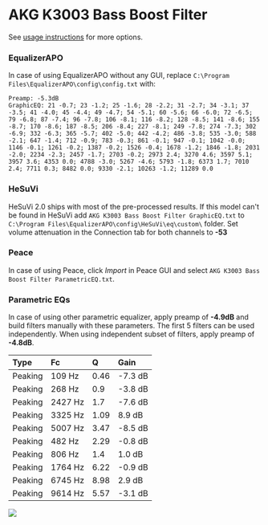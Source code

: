 # AKG K3003 Bass Boost Filter
See [usage instructions](https://github.com/jaakkopasanen/AutoEq#usage) for more options.

### EqualizerAPO
In case of using EqualizerAPO without any GUI, replace `C:\Program Files\EqualizerAPO\config\config.txt`
with:
```
Preamp: -5.3dB
GraphicEQ: 21 -0.7; 23 -1.2; 25 -1.6; 28 -2.2; 31 -2.7; 34 -3.1; 37 -3.5; 41 -4.0; 45 -4.4; 49 -4.7; 54 -5.1; 60 -5.6; 66 -6.0; 72 -6.5; 79 -6.8; 87 -7.4; 96 -7.8; 106 -8.1; 116 -8.2; 128 -8.5; 141 -8.6; 155 -8.7; 170 -8.6; 187 -8.5; 206 -8.4; 227 -8.1; 249 -7.8; 274 -7.3; 302 -6.9; 332 -6.3; 365 -5.7; 402 -5.0; 442 -4.2; 486 -3.8; 535 -3.0; 588 -2.1; 647 -1.4; 712 -0.9; 783 -0.3; 861 -0.1; 947 -0.1; 1042 -0.0; 1146 -0.1; 1261 -0.2; 1387 -0.2; 1526 -0.4; 1678 -1.2; 1846 -1.8; 2031 -2.0; 2234 -2.3; 2457 -1.7; 2703 -0.2; 2973 2.4; 3270 4.6; 3597 5.1; 3957 3.6; 4353 0.0; 4788 -3.0; 5267 -4.6; 5793 -1.8; 6373 1.7; 7010 2.4; 7711 0.3; 8482 0.0; 9330 -2.1; 10263 -1.2; 11289 0.0
```

### HeSuVi
HeSuVi 2.0 ships with most of the pre-processed results. If this model can't be found in HeSuVi add
`AKG K3003 Bass Boost Filter GraphicEQ.txt` to `C:\Program Files\EqualizerAPO\config\HeSuVi\eq\custom\` folder.
Set volume attenuation in the Connection tab for both channels to **-53**

### Peace
In case of using Peace, click *Import* in Peace GUI and select `AKG K3003 Bass Boost Filter ParametricEQ.txt`.

### Parametric EQs
In case of using other parametric equalizer, apply preamp of **-4.9dB** and build filters manually
with these parameters. The first 5 filters can be used independently.
When using independent subset of filters, apply preamp of **-4.8dB**.

| Type    | Fc      |    Q | Gain    |
|:--------|:--------|:-----|:--------|
| Peaking | 109 Hz  | 0.46 | -7.3 dB |
| Peaking | 268 Hz  | 0.9  | -3.8 dB |
| Peaking | 2427 Hz | 1.7  | -7.6 dB |
| Peaking | 3325 Hz | 1.09 | 8.9 dB  |
| Peaking | 5007 Hz | 3.47 | -8.5 dB |
| Peaking | 482 Hz  | 2.29 | -0.8 dB |
| Peaking | 806 Hz  | 1.4  | 1.0 dB  |
| Peaking | 1764 Hz | 6.22 | -0.9 dB |
| Peaking | 6745 Hz | 8.98 | 2.9 dB  |
| Peaking | 9614 Hz | 5.57 | -3.1 dB |

![](https://raw.githubusercontent.com/jaakkopasanen/AutoEq/master/results/innerfidelity/sbaf-serious/AKG%20K3003%20Bass%20Boost%20Filter/AKG%20K3003%20Bass%20Boost%20Filter.png)